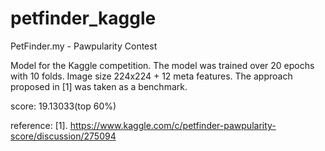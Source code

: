 # petfinder_kaggle
PetFinder.my - Pawpularity Contest

Model for the Kaggle competition.
The model was trained over 20 epochs with 10 folds. 
Image size 224x224 + 12 meta features.
The approach proposed in [1] was taken as a benchmark.


score: 19.13033(top 60%)



reference:
[1]. https://www.kaggle.com/c/petfinder-pawpularity-score/discussion/275094
